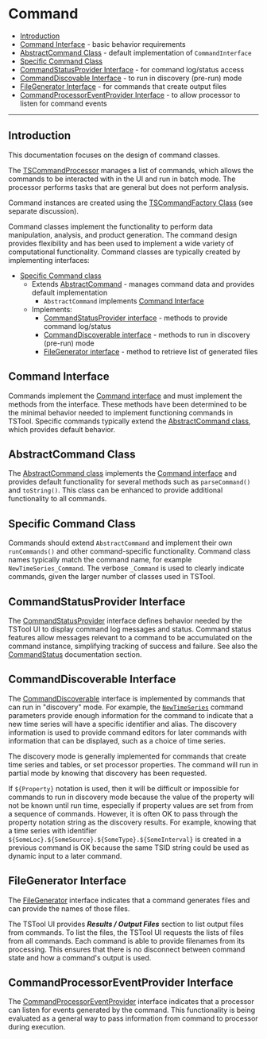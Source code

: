 # Command #

* [Introduction](#introduction)
* [Command Interface](#command-interface) - basic behavior requirements
* [AbstractCommand Class](#abstractcommand-class) - default implementation of `CommandInterface`
* [Specific Command Class](#specific-command-class)
* [CommandStatusProvider Interface](#commandstatusprovider-interface) - for command log/status access
* [CommandDiscovable Interface](#commanddiscoverable-interface) - to run in discovery (pre-run) mode
* [FileGenerator Interface](#file-generator-interface) - for commands that create output files
* [CommandProcessorEventProvider Interface](#commandprocessoreventprovider-interface) - to allow processor to listen for command events

----

## Introduction ##

This documentation focuses on the design of command classes.

The [TSCommandProcessor](https://github.com/OpenCDSS/cdss-lib-processor-ts-java/blob/master/src/rti/tscommandprocessor/core/TSCommandProcessor.java)
manages a list of commands, which allows the commands to be interacted with in the UI and run in batch mode.
The processor performs tasks that are general but does not perform analysis.

Command instances are created using the [TSCommandFactory Class](../command-factory/command-factory) (see separate discussion).

Command classes implement the functionality to perform data manipulation, analysis, and product generation.
The command design provides flexibility and has been used to implement a wide variety of computational functionality.
Command classes are typically created by implementing interfaces:

* [Specific Command class](#specific-command-class)
	+ Extends [AbstractCommand](#abstractcommand-class) - manages command data and provides default implementation
		- `AbstractCommand` implements [Command Interface](#command-interface)
	+ Implements:
		- [CommandStatusProvider interface](#commandstatusprovider-interface) - methods to provide command log/status
		- [CommandDiscoverable interface](#commanddiscoverable-interface) - methods to run in discovery (pre-run) mode
		- [FileGenerator interface](#filegenerator-interface) - method to retrieve list of generated files

## Command Interface ##

Commands implement the
[Command interface](https://github.com/OpenCDSS/cdss-lib-common-java/blob/master/src/RTi/Util/IO/Command.java)
and must implement the methods from the interface.
These methods have been determined to be the minimal behavior needed to implement functioning commands in TSTool.
Specific commands typically extend the [AbstractCommand class](#abstractcommand-class), which provides default behavior.

## AbstractCommand Class ##

The [AbstractCommand class](https://github.com/OpenCDSS/cdss-lib-common-java/blob/master/src/RTi/Util/IO/AbstractCommand.java)
implements the
[Command interface](https://github.com/OpenCDSS/cdss-lib-common-java/blob/master/src/RTi/Util/IO/Command.java)
and provides default functionality for several methods such as `parseCommand()` and `toString()`.
This class can be enhanced to provide additional functionality to all commands.

## Specific Command Class ##

Commands should extend `AbstractCommand` and implement their own `runCommands()` and other command-specific functionality.
Command class names typically match the command name, for example `NewTimeSeries_Command`.
The verbose `_Command` is used to clearly indicate commands, given the larger number of classes used in TSTool.

## CommandStatusProvider Interface ##

The [CommandStatusProvider](https://github.com/OpenCDSS/cdss-lib-common-java/blob/master/src/RTi/Util/IO/CommandStatusProvider.java)
interface defines behavior needed by the TSTool UI to display command log messages and status.
Command status features allow messages relevant to a command to be accumulated on the command instance,
simplifying tracking of success and failure.  See also the [CommandStatus](../commandstatus/commandstatus) documentation section.

## CommandDiscoverable Interface ##

The [CommandDiscoverable](https://github.com/OpenCDSS/cdss-lib-common-java/blob/master/src/RTi/Util/IO/CommandDiscoverable.java)
interface is implemented by commands that can run in "discovery" mode.
For example, the [`NewTimeSeries`](http://opencdss.state.co.us/tstool/latest/doc-user/command-ref/NewTimeSeries/NewTimeSeries/)
command parameters provide enough information for the command
to indicate that a new time series will have a specific identifier and alias.
The discovery information is used to provide command editors for later commands with
information that can be displayed, such as a choice of time series.

The discovery mode is generally implemented for commands that create time series and tables, or set processor properties.
The command will run in partial mode by knowing that discovery has been requested.

If `${Property}` notation is used, then it will be difficult or impossible for commands to run in discovery mode
because the value of the property will not be known until run time,
especially if property values are set from from a sequence of commands.
However, it is often OK to pass through the property notation string as the discovery results.
For example, knowing that a time series with identifier `${SomeLoc}.${SomeSource}.${SomeType}.${SomeInterval}` is created
in a previous command is OK because the same TSID string could be used as dynamic input to a later command.

## FileGenerator Interface ##

The [FileGenerator](https://github.com/OpenCDSS/cdss-lib-common-java/blob/master/src/RTi/Util/IO/FileGenerator.java)
interface indicates that a command generates files and can provide the names of those files.

The TSTool UI provides ***Results / Output Files*** section to list output files from commands.
To list the files, the TSTool UI requests the lists of files from all commands.
Each command is able to provide filenames from its processing.
This ensures that there is no disconnect between command state and how a command's output is used.

## CommandProcessorEventProvider Interface ##

The [CommandProcessorEventProvider](https://github.com/OpenCDSS/cdss-lib-common-java/blob/master/src/RTi/Util/IO/CommandProcessorEventProvider.java)
interface indicates that a processor can listen for events generated by the command.
This functionality is being evaluated as a general way to pass information from command to processor during execution.
